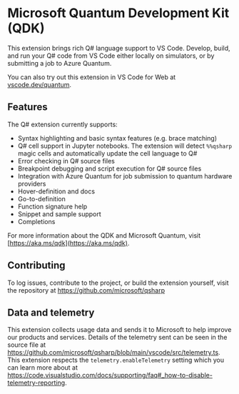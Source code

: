 # Microsoft Quantum Development Kit (QDK)

This extension brings rich Q# language support to VS Code. Develop, build, and run your Q# code from VS Code either locally on simulators, or by submitting a job to Azure Quantum.

You can also try out this extension in VS Code for Web at [vscode.dev/quantum](https://vscode.dev/quantum).

## Features

The Q# extension currently supports:

- Syntax highlighting and basic syntax features (e.g. brace matching)
- Q# cell support in Jupyter notebooks. The extension will detect `%%qsharp` magic cells and automatically update the cell language to Q#
- Error checking in Q# source files
- Breakpoint debugging and script execution for Q# source files
- Integration with Azure Quantum for job submission to quantum hardware providers
- Hover-definition and docs
- Go-to-definition
- Function signature help
- Snippet and sample support
- Completions

For more information about the QDK and Microsoft Quantum, visit [https://aka.ms/qdk](https://aka.ms/qdk).

## Contributing

To log issues, contribute to the project, or build the extension yourself, visit the repository at <https://github.com/microsoft/qsharp>

## Data and telemetry

This extension collects usage data and sends it to Microsoft to help improve our products and services.
Details of the telemetry sent can be seen in the source file at <https://github.com/microsoft/qsharp/blob/main/vscode/src/telemetry.ts>.
This extension respects the `telemetry.enableTelemetry` setting which you can learn more about at
<https://code.visualstudio.com/docs/supporting/faq#_how-to-disable-telemetry-reporting>.

